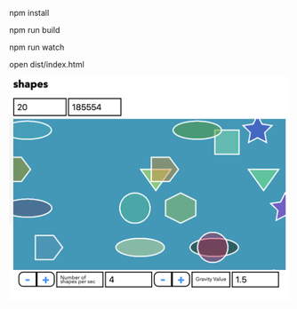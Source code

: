 npm install

npm run build

npm run watch

open dist/index.html

![alt text](https://github.com/KHromak/Shapes-pixijs-gsap-game-/blob/dev/sreenshot/shapes_img.png)